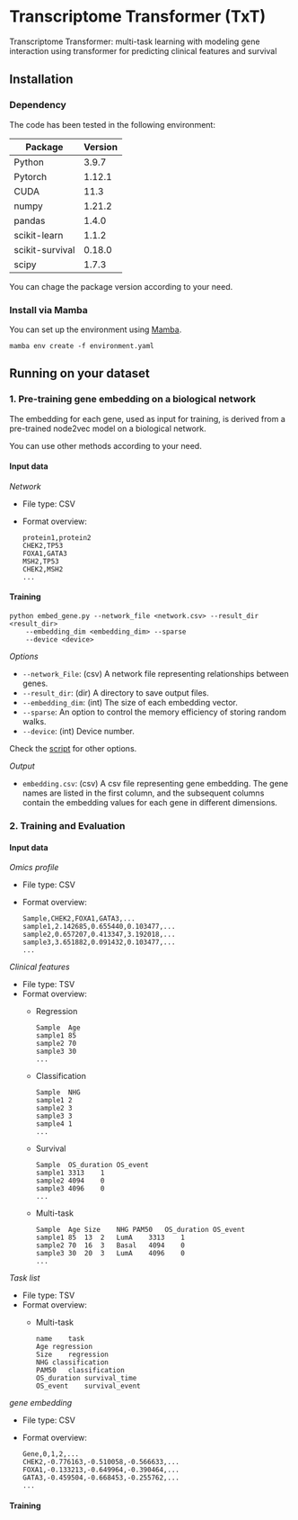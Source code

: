 # Transcriptome Transformer (TxT)
Transcriptome Transformer: multi-task learning with modeling gene interaction using transformer for predicting clinical features and survival

<!---<p align="center">
	<img src="./img/TxT.svg" />
</p>--->

## Installation

### Dependency

The code has been tested in the following environment:


| Package           | Version   |
|-------------------|-----------|
| Python            | 3.9.7     |
| Pytorch           | 1.12.1    |
| CUDA              | 11.3      |
| numpy             | 1.21.2    |
| pandas            | 1.4.0     |
| scikit-learn      | 1.1.2     |
| scikit-survival   | 0.18.0    |
| scipy             | 1.7.3     |

You can chage the package version according to your need.

### Install via Mamba

You can set up the environment using [Mamba](https://github.com/conda-forge/miniforge).
```
mamba env create -f environment.yaml
```

## Running on your dataset

### 1. Pre-training gene embedding on a biological network

The embedding for each gene, used as input for training, is derived from a pre-trained node2vec model on a biological network.

You can use other methods according to your need.

#### Input data

*Network*

* File type: CSV
* Format overview:

    ```
    protein1,protein2
    CHEK2,TP53
    FOXA1,GATA3
    MSH2,TP53
    CHEK2,MSH2
    ...
    ```

#### Training

```
python embed_gene.py --network_file <network.csv> --result_dir <result_dir>
    --embedding_dim <embedding_dim> --sparse
    --device <device>
```

*Options*

- `--network_File`: (csv) A network file representing relationships between genes.
- `--result_dir`: (dir) A directory to save output files.
- `--embedding_dim`: (int) The size of each embedding vector.
- `--sparse`: An option to control the memory efficiency of storing random walks.
- `--device`: (int) Device number.

Check the [script](https://github.com/BonilKoo/TxT/blob/main/src/embed_gene.py#L19) for other options.

*Output*

- `embedding.csv`: (csv) A csv file representing gene embedding. The gene names are listed in the first column, and the subsequent columns contain the embedding values for each gene in different dimensions.

### 2. Training and Evaluation

#### Input data

*Omics profile*

* File type: CSV
* Format overview:

    ```
    Sample,CHEK2,FOXA1,GATA3,...
    sample1,2.142685,0.655440,0.103477,...
    sample2,0.657207,0.413347,3.192018,...
    sample3,3.651882,0.091432,0.103477,...
    ...
    ```

*Clinical features*

* File type: TSV
* Format overview:
    - Regression

        ```
        Sample	Age
        sample1 85
        sample2 70
        sample3 30
        ...
        ```

    - Classification

        ```
        Sample  NHG
        sample1 2
        sample2 3
        sample3 3
        sample4 1
        ...
        ```

    - Survival

        ```
        Sample	OS_duration	OS_event
        sample1 3313    1
        sample2 4094    0
        sample3 4096    0
        ...
        ```

    - Multi-task

        ```
        Sample  Age Size    NHG PAM50   OS_duration OS_event
        sample1 85  13  2   LumA    3313    1
        sample2 70  16  3   Basal   4094    0
        sample3 30  20  3   LumA    4096    0
        ...
        ```

*Task list*

* File type: TSV
* Format overview:
    - Multi-task

        ```
        name    task
        Age regression
        Size    regression
        NHG classification
        PAM50   classification
        OS_duration survival_time
        OS_event    survival_event
        ```

*gene embedding*

* File type: CSV
* Format overview:

    ```
    Gene,0,1,2,...
    CHEK2,-0.776163,-0.510058,-0.566633,...
    FOXA1,-0.133213,-0.649964,-0.390464,...
    GATA3,-0.459504,-0.668453,-0.255762,...
    ...
    ```

#### Training

